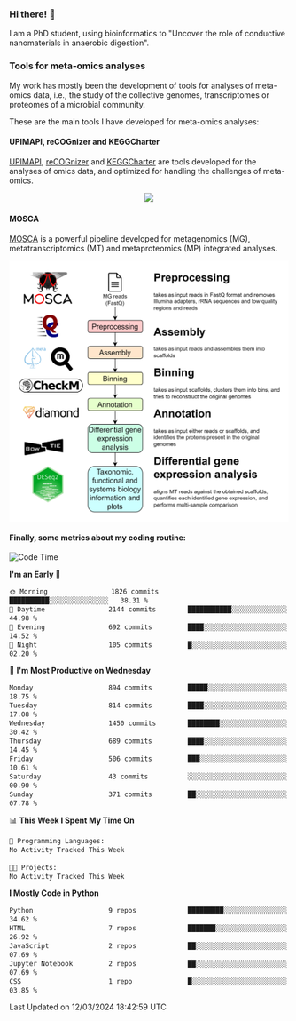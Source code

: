 ### Hi there! 👋

I am a PhD student, using bioinformatics to "Uncover the role of conductive nanomaterials in anaerobic digestion".

### Tools for meta-omics analyses

My work has mostly been the development of tools for analyses of meta-omics data, i.e., the study of the collective genomes, transcriptomes or proteomes of a microbial community.

These are the main tools I have developed for meta-omics analyses:

#### UPIMAPI, reCOGnizer and KEGGCharter

[UPIMAPI](https://github.com/iquasere/UPIMAPI), [reCOGnizer](https://github.com/iquasere/reCOGnizer) and [KEGGCharter](https://github.com/iquasere/KEGGCharter) are tools developed for the analyses of omics data, and optimized for handling the challenges of meta-omics.

<p align="center">
    <img src="assets/annotation_paper.png">
</p>

#### MOSCA

[MOSCA](https://github.com/iquasere/MOSCA) is a powerful pipeline developed for metagenomics (MG), metatranscriptomics (MT) and metaproteomics (MP) integrated analyses.

<p align="center">
    <img src="assets/mosca_workflow.png" align="center" width="700">
</p>


#### Finally, some metrics about my coding routine:

<!--START_SECTION:waka-->
![Code Time](http://img.shields.io/badge/Code%20Time-819%20hrs%203%20mins-blue)

**I'm an Early 🐤** 

```text
🌞 Morning                1826 commits        ██████████░░░░░░░░░░░░░░░   38.31 % 
🌆 Daytime                2144 commits        ███████████░░░░░░░░░░░░░░   44.98 % 
🌃 Evening                692 commits         ████░░░░░░░░░░░░░░░░░░░░░   14.52 % 
🌙 Night                  105 commits         █░░░░░░░░░░░░░░░░░░░░░░░░   02.20 % 
```
📅 **I'm Most Productive on Wednesday** 

```text
Monday                   894 commits         █████░░░░░░░░░░░░░░░░░░░░   18.75 % 
Tuesday                  814 commits         ████░░░░░░░░░░░░░░░░░░░░░   17.08 % 
Wednesday                1450 commits        ████████░░░░░░░░░░░░░░░░░   30.42 % 
Thursday                 689 commits         ████░░░░░░░░░░░░░░░░░░░░░   14.45 % 
Friday                   506 commits         ███░░░░░░░░░░░░░░░░░░░░░░   10.61 % 
Saturday                 43 commits          ░░░░░░░░░░░░░░░░░░░░░░░░░   00.90 % 
Sunday                   371 commits         ██░░░░░░░░░░░░░░░░░░░░░░░   07.78 % 
```


📊 **This Week I Spent My Time On** 

```text
💬 Programming Languages: 
No Activity Tracked This Week

🐱‍💻 Projects: 
No Activity Tracked This Week
```

**I Mostly Code in Python** 

```text
Python                   9 repos             █████████░░░░░░░░░░░░░░░░   34.62 % 
HTML                     7 repos             ███████░░░░░░░░░░░░░░░░░░   26.92 % 
JavaScript               2 repos             ██░░░░░░░░░░░░░░░░░░░░░░░   07.69 % 
Jupyter Notebook         2 repos             ██░░░░░░░░░░░░░░░░░░░░░░░   07.69 % 
CSS                      1 repo              █░░░░░░░░░░░░░░░░░░░░░░░░   03.85 % 
```




 Last Updated on 12/03/2024 18:42:59 UTC
<!--END_SECTION:waka-->
